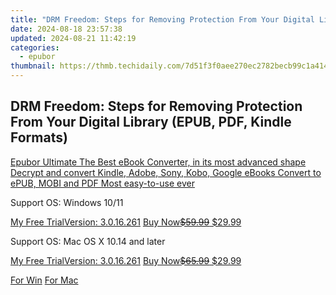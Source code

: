 ```yaml
---
title: "DRM Freedom: Steps for Removing Protection From Your Digital Library (EPUB, PDF, Kindle Formats)"
date: 2024-08-18 23:57:38
updated: 2024-08-21 11:42:19
categories:
  - epubor
thumbnail: https://thmb.techidaily.com/7d51f3f0aee270ec2782becb99c1a414abb8cba30f3dde81226f486e6ab605fb.jpg
---
```


## DRM Freedom: Steps for Removing Protection From Your Digital Library (EPUB, PDF, Kindle Formats)

[Epubor Ultimate The Best eBook Converter, in its most advanced shape Decrypt and convert Kindle, Adobe, Sony, Kobo, Google eBooks Convert to ePUB, MOBI and PDF Most easy-to-use ever](https://tools.techidaily.com/epubor/ultimate/) 

Support OS: Windows 10/11

[My Free TrialVersion: 3.0.16.261](https://tools.techidaily.com/epubor/ultimate/) [Buy Now~~$59.99~~ $29.99](https://tools.techidaily.com/epubor/ultimate/)

Support OS: Mac OS X 10.14 and later

[My Free TrialVersion: 3.0.16.261](https://tools.techidaily.com/epubor/ultimate/) [Buy Now~~$65.99~~ $29.99](https://tools.techidaily.com/epubor/ultimate/)

[For Win](http://www.epubor.com/javascript:void%280%29) [For Mac](http://www.epubor.com/javascript:void%280%29)

<ins class="adsbygoogle"
     style="display:block"
     data-ad-format="autorelaxed"
     data-ad-client="ca-pub-7571918770474297"
     data-ad-slot="1223367746"></ins>



<ins class="adsbygoogle"
     style="display:block"
     data-ad-client="ca-pub-7571918770474297"
     data-ad-slot="8358498916"
     data-ad-format="auto"
     data-full-width-responsive="true"></ins>
